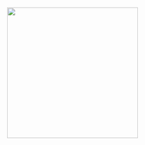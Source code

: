 <p align="center">
  <br>
  <img src="https://lokesh-coder.github.io/lo-icon/icon/lo-icon.svg" width="300px"/>
  <br>
  <br>
</p>
